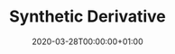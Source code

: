 ---
title: "Synthetic Derivative"
subtitle: ""
summary: ""
owner:
    organisation: "Vanderbilt Medical Center"
    lead: "Darwin Fu"
    alternate: ""
country: "United States"
type: "General practice electronic health records"
omop: "Unsure version, will check"
dbms: "IBM Netezza"
patient_count: ""
has_covid: "N"
first_time: "Yes"
data_history: ""
references: [""]

authors: 
    - "Darwin Fu"
tags: []
categories: ["dataset"]
date: 2020-03-28T00:00:00+01:00
lastmod: 2020-03-28T00:00:00+01:00
featured: false
draft: true

links:
    - icon: globe
      icon_pack: fas
      name: More information
      url: ""
image:
      placement: 1
      caption: ""
      focal_point: ""
      preview_only: false
      alt_text: ""
projects: []
---
